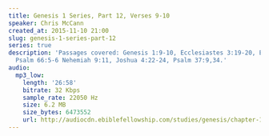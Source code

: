 ```yaml
---
title: Genesis 1 Series, Part 12, Verses 9-10
speaker: Chris McCann
created_at: 2015-11-10 21:00
slug: genesis-1-series-part-12
series: true
description: 'Passages covered: Genesis 1:9-10, Ecclesiastes 3:19-20, Exodus 14:15-16,22,28-30,
  Psalm 66:5-6 Nehemiah 9:11, Joshua 4:22-24, Psalm 37:9,34.'
audio:
  mp3_low:
    length: '26:58'
    bitrate: 32 Kbps
    sample_rate: 22050 Hz
    size: 6.2 MB
    size_bytes: 6473552
    url: http://audiocdn.ebiblefellowship.com/studies/genesis/chapter-1/2015.11.10_McCann_-_Genesis_1_Series_Part_12.mp3
---
```


